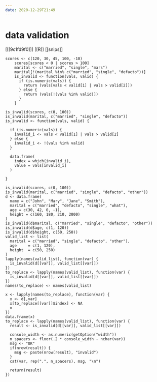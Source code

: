 ```yaml
---
date: 2020-12-29T21:49
---
```


# data validation

[[[9c1fd9f0]]]
[[R]]
[[snips]]

    scores <- c(120, 30, 45, 100, -10)
        scores[scores < 0 | scores > 100]
        marital <- c("married", "single", "mars")
        marital[!(marital %in% c("married", "single", "defacto"))]
        is_invalid <- function(vals, valid) {
          if (is.numeric(vals)) {
            return (vals[vals < valid[1] | vals > valid[2]])
          } else {
            return (vals[!(vals %in% valid)])
          }
        }

    is_invalid(scores, c(0, 100))
    is_invalid(marital, c("married", "single", "defacto"))
    is_invalid <- function(vals, valid) {
      
      if (is.numeric(vals)) {
        invalid_i <- vals < valid[1] | vals > valid[2]
      } else {
        invalid_i <- !(vals %in% valid)
      }
      
      data.frame(
        index = which(invalid_i),
        value = vals[invalid_i]
      )
      
    }

    is_invalid(scores, c(0, 100))
    is_invalid(marital, c("married", "single", "defacto", "other"))
    d <- data.frame(
      name = c("John", "Mary", "Jane", "Smith"),
      marital = c("married", "defacto", "single", "what"),
      age = c(30, 42, 0, -1),
      height = c(160, 180, 210, 2000)
    )
    is_invalid(d$marital, c("married", "single", "defacto", "other"))
    is_invalid(d$age, c(1, 120))
    is_invalid(d$height, c(50, 250))
    valid_list <- list(
      marital = c("married", "single", "defacto", "other"),
      age     = c(1, 120),
      height  = c(50, 250)
    )
    lapply(names(valid_list), function(var) {
      is_invalid(d[[var]], valid_list[[var]])
    })
    to_replace <- lapply(names(valid_list), function(var) {
      is_invalid(d[[var]], valid_list[[var]])
    })
    names(to_replace) <- names(valid_list)

    x <- lapply(names(to_replace), function(var) {
      x <- d[,var]
      x[to_replace[[var]]$index] <- NA
      x
    })
    data.frame(x)
    to_replace <- lapply(names(valid_list), function(var) {
      result <- is_invalid(d[[var]], valid_list[[var]])
      
      console_width <- as.numeric(getOption("width"))
      n_spacers <- floor(.2 * console_width - nchar(var))
      msg <- "OK"
      if(nrow(result)) {
        msg <- paste(nrow(result), "invalid")
      }
      cat(var, rep(".", n_spacers), msg, "\n")
      
      return(result)
    })
    

